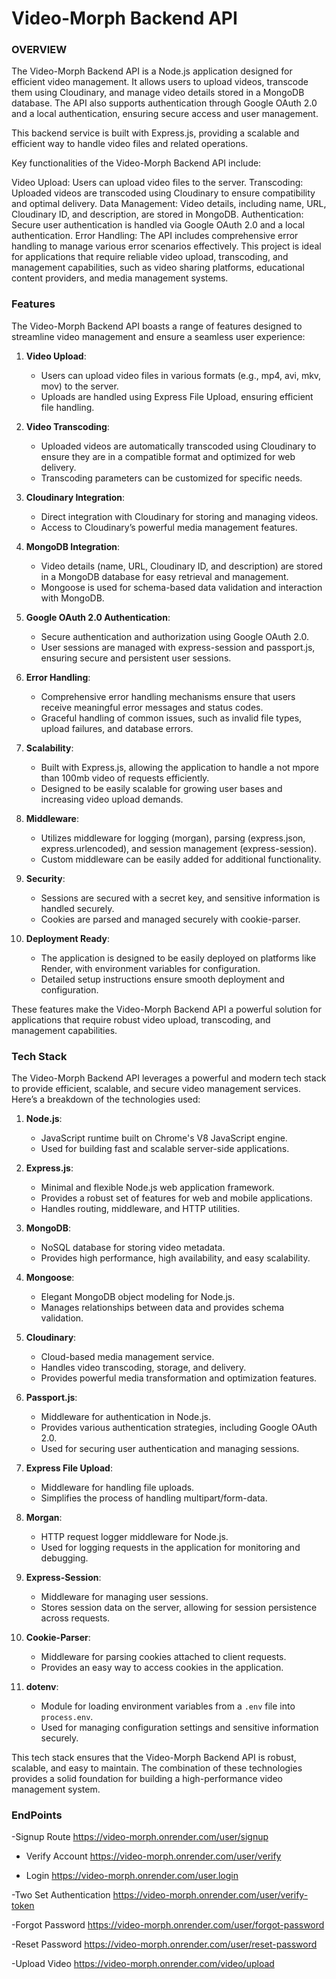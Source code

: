 # Video-Morph Backend API

### OVERVIEW

The Video-Morph Backend API is a Node.js application designed for efficient video management. It allows users to upload videos, transcode them using Cloudinary, and manage video details stored in a MongoDB database. The API also supports authentication through Google OAuth 2.0 and a local authentication, ensuring secure access and user management.

This backend service is built with Express.js, providing a scalable and efficient way to handle video files and related operations.

Key functionalities of the Video-Morph Backend API include:

Video Upload: Users can upload video files to the server.
Transcoding: Uploaded videos are transcoded using Cloudinary to ensure compatibility and optimal delivery.
Data Management: Video details, including name, URL, Cloudinary ID, and description, are stored in MongoDB.
Authentication: Secure user authentication is handled via Google OAuth 2.0 and a local authentication.
Error Handling: The API includes comprehensive error handling to manage various error scenarios effectively.
This project is ideal for applications that require reliable video upload, transcoding, and management capabilities, such as video sharing platforms, educational content providers, and media management systems.


### Features

The Video-Morph Backend API boasts a range of features designed to streamline video management and ensure a seamless user experience:

1. **Video Upload**:
   - Users can upload video files in various formats (e.g., mp4, avi, mkv, mov) to the server.
   - Uploads are handled using Express File Upload, ensuring efficient file handling.

2. **Video Transcoding**:
   - Uploaded videos are automatically transcoded using Cloudinary to ensure they are in a compatible format and optimized for web delivery.
   - Transcoding parameters can be customized for specific needs.

3. **Cloudinary Integration**:
   - Direct integration with Cloudinary for storing and managing videos.
   - Access to Cloudinary’s powerful media management features.

4. **MongoDB Integration**:
   - Video details (name, URL, Cloudinary ID, and description) are stored in a MongoDB database for easy retrieval and management.
   - Mongoose is used for schema-based data validation and interaction with MongoDB.

5. **Google OAuth 2.0 Authentication**:
   - Secure authentication and authorization using Google OAuth 2.0.
   - User sessions are managed with express-session and passport.js, ensuring secure and persistent user sessions.

6. **Error Handling**:
   - Comprehensive error handling mechanisms ensure that users receive meaningful error messages and status codes.
   - Graceful handling of common issues, such as invalid file types, upload failures, and database errors.

7. **Scalability**:
   - Built with Express.js, allowing the application to handle a not mpore than 100mb video of requests efficiently.
   - Designed to be easily scalable for growing user bases and increasing video upload demands.

8. **Middleware**:
   - Utilizes middleware for logging (morgan), parsing (express.json, express.urlencoded), and session management (express-session).
   - Custom middleware can be easily added for additional functionality.

9. **Security**:
   - Sessions are secured with a secret key, and sensitive information is handled securely.
   - Cookies are parsed and managed securely with cookie-parser.

10. **Deployment Ready**:
    - The application is designed to be easily deployed on platforms like Render, with environment variables for configuration.
    - Detailed setup instructions ensure smooth deployment and configuration.

These features make the Video-Morph Backend API a powerful solution for applications that require robust video upload, transcoding, and management capabilities.

### Tech Stack

The Video-Morph Backend API leverages a powerful and modern tech stack to provide efficient, scalable, and secure video management services. Here’s a breakdown of the technologies used:

1. **Node.js**:
   - JavaScript runtime built on Chrome's V8 JavaScript engine.
   - Used for building fast and scalable server-side applications.

2. **Express.js**:
   - Minimal and flexible Node.js web application framework.
   - Provides a robust set of features for web and mobile applications.
   - Handles routing, middleware, and HTTP utilities.

3. **MongoDB**:
   - NoSQL database for storing video metadata.
   - Provides high performance, high availability, and easy scalability.

4. **Mongoose**:
   - Elegant MongoDB object modeling for Node.js.
   - Manages relationships between data and provides schema validation.

5. **Cloudinary**:
   - Cloud-based media management service.
   - Handles video transcoding, storage, and delivery.
   - Provides powerful media transformation and optimization features.

6. **Passport.js**:
   - Middleware for authentication in Node.js.
   - Provides various authentication strategies, including Google OAuth 2.0.
   - Used for securing user authentication and managing sessions.

7. **Express File Upload**:
   - Middleware for handling file uploads.
   - Simplifies the process of handling multipart/form-data.

8. **Morgan**:
   - HTTP request logger middleware for Node.js.
   - Used for logging requests in the application for monitoring and debugging.

9. **Express-Session**:
   - Middleware for managing user sessions.
   - Stores session data on the server, allowing for session persistence across requests.

10. **Cookie-Parser**:
    - Middleware for parsing cookies attached to client requests.
    - Provides an easy way to access cookies in the application.

11. **dotenv**:
    - Module for loading environment variables from a `.env` file into `process.env`.
    - Used for managing configuration settings and sensitive information securely.

This tech stack ensures that the Video-Morph Backend API is robust, scalable, and easy to maintain. The combination of these technologies provides a solid foundation for building a high-performance video management system.


### EndPoints

-Signup Route
https://video-morph.onrender.com/user/signup

- Verify Account
https://video-morph.onrender.com/user/verify

- Login 
https://video-morph.onrender.com/user.login

-Two Set Authentication
https://video-morph.onrender.com/user/verify-token

-Forgot Password
https://video-morph.onrender.com/user/forgot-password

-Reset Password
https://video-morph.onrender.com/user/reset-password

-Upload Video
https://video-morph.onrender.com/video/upload

